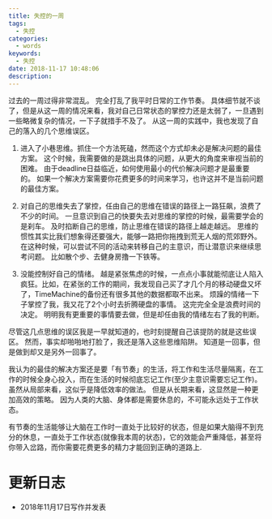 ```yaml
---
title: 失控的一周
tags:
  - 失控
categories:
  - words
keywords:
  - 失控
date: 2018-11-17 10:48:06
description:
---
```





过去的一周过得非常混乱。
完全打乱了我平时日常的工作节奏。
具体细节就不谈了，但是从这一周的情况来看，我对自己日常状态的掌控力还是太弱了，一旦遇到一些略微复杂的情况，一下子就措手不及了。
从这一周的实践中，我也发现了自己的落入的几个思维误区。

<escape><!-- more --></escape>


1. 进入了小巷思维。抓住一个方法死磕，然而这个方式却未必是解决问题的最佳方案。
这个时候，我需要做的是跳出具体的问题，从更大的角度来审视当前的困难。
由于deadline日益临近，如何使用最小的代价解决问题才是最重要的。
如果一个解决方案需要你花费更多的时间来学习，也许这并不是当前问题的最佳方案。

2. 对自己的思维失去了掌控，任由自己的思维在错误的路径上一路狂飙，浪费了不少的时间。
一旦意识到自己的快要失去对思维的掌控的时候，最需要学会的是刹车。
及时掐断自己的思维，防止思维在错误的路径上越走越远。
思维的惯性其实比我们想象得还要强大，能够一路把你拖拽到荒无人烟的荒郊野外。
在这种时候，可以尝试不同的活动来转移自己的主意识，而让潜意识来继续思考问题。
比如散个步、去健身房撸一下铁等。

3. 没能控制好自己的情绪。
越是紧张焦虑的时候，一点点小事就能彻底让人陷入疯狂。比如，在紧张的工作的期间，我发现自己买了才几个月的移动硬盘又坏了，TimeMachine的备份还有很多其他的数据都取不出来。
烦躁的情绪一下子掌控了我，我又花了2个小时去折腾硬盘的事情。
这完完全全是浪费时间的决定。
明明我有更重要的事情要去做，但是却任由我的情绪左右了我的判断。


尽管这几点思维的误区我是一早就知道的，也时刻提醒自己该提防的就是这些误区。
然而，事实却啪啪地打脸了，我还是落入这些思维陷阱。
知道是一回事，但是做到却又是另外一回事了。

我认为的最佳的解决方案还是要「有节奏」的生活，将工作和生活尽量隔离，在工作的时候全身心投入，而在生活的时候彻底忘记工作(至少主意识需要忘记工作)。
虽然从局部来看，这似乎是降低效率的做法。
但是从长期来看，这显然是一种更加高效的策略。
因为人类的大脑、身体都是需要休息的，不可能永远处于工作状态。

有节奏的生活能够让大脑在工作时一直处于比较好的状态，但是如果大脑得不到充分的休息，一直处于工作状态(就像我本周的状态)，它的效能会严重降低，甚至将你带入岔路，而你需要花费更多的精力才能回到正确的道路上.

# 更新日志

- 2018年11月17日写作并发表
